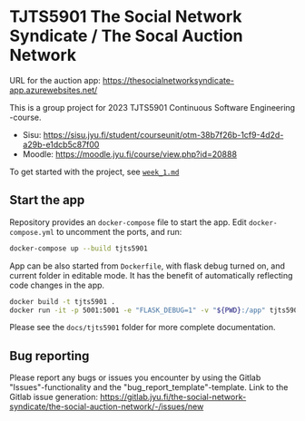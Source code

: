 # TJTS5901 The Social Network Syndicate / The Socal Auction Network

URL for the auction app: https://thesocialnetworksyndicate-app.azurewebsites.net/

This is a group project for 2023 TJTS5901 Continuous Software Engineering -course.

- Sisu: <https://sisu.jyu.fi/student/courseunit/otm-38b7f26b-1cf9-4d2d-a29b-e1dcb5c87f00>
- Moodle: <https://moodle.jyu.fi/course/view.php?id=20888>


To get started with the project, see [`week_1.md`](./week_1.md)

## Start the app

Repository provides an `docker-compose` file to start the app. Edit `docker-compose.yml` to uncomment the ports, and run:

```sh
docker-compose up --build tjts5901
```

App can be also started from `Dockerfile`, with flask debug turned on, and current folder in editable mode. It has the benefit of automatically reflecting code changes in the app.

```sh
docker build -t tjts5901 .
docker run -it -p 5001:5001 -e "FLASK_DEBUG=1" -v "${PWD}:/app" tjts5901
```

Please see the `docs/tjts5901` folder for more complete documentation.

## Bug reporting

Please report any bugs or issues you encounter by using the Gitlab "Issues"-functionality and the "bug_report_template"-template.
Link to the Gitlab issue generation: https://gitlab.jyu.fi/the-social-network-syndicate/the-social-auction-network/-/issues/new